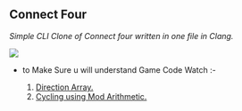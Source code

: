 ## Connect Four
*Simple CLI Clone of Connect four written in one file in Clang.*

![](https://github.com/MOMA7777/Connect-Four/blob/main/ConnectFour.cast)


* to Make Sure u will understand Game Code Watch :-  

    1.  [Direction Array.](https://www.youtube.com/watch?v=5JgG4hARWCA&list=PLPt2dINI2MIZPFq6HyUB1Uhxdh1UDnZMS&index=17&ab_channel=ArabicCompetitiveProgramming)
    2. [Cycling using Mod Arithmetic.](https://www.youtube.com/watch?v=MzxcAoLHYrU&ab_channel=ComputingandICTinaNutshell)

